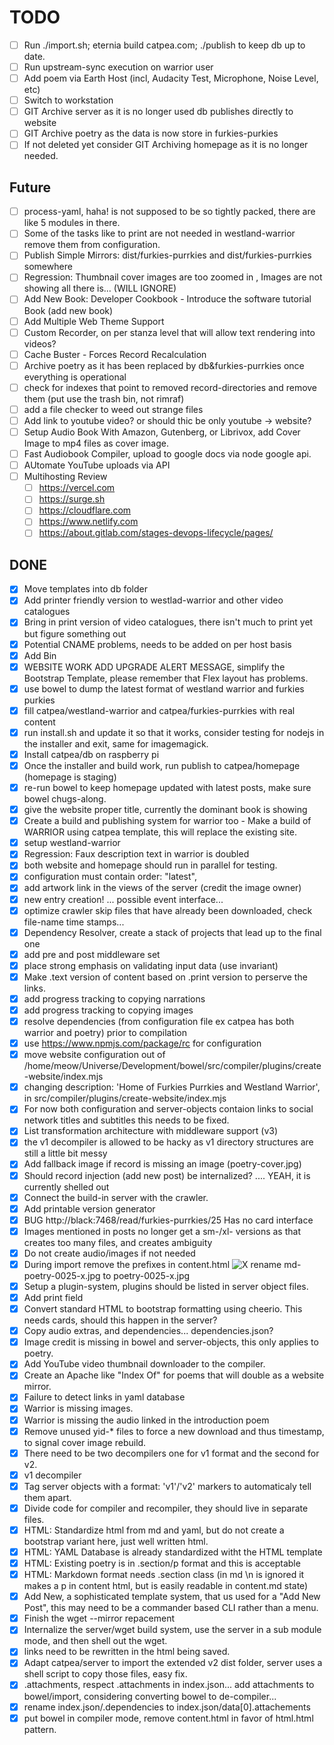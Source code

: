 # TODO

- [ ] Run ./import.sh; eternia build catpea.com; ./publish to keep db up to date.
- [ ] Run upstream-sync execution on warrior user
- [ ] Add poem via Earth Host (incl, Audacity Test, Microphone, Noise Level, etc)
- [ ] Switch to workstation
- [ ] GIT Archive server as it is no longer used db publishes directly to website
- [ ] GIT Archive poetry as the data is now store in furkies-purkies
- [ ] If not deleted yet consider GIT Archiving homepage as it is no longer needed.

## Future
- [ ] process-yaml, haha! is not supposed to be so tightly packed, there are like 5 modules in there.
- [ ] Some of the tasks like to print are not needed in westland-warrior remove them from configuration.
- [ ] Publish Simple Mirrors: dist/furkies-purrkies and dist/furkies-purrkies somewhere
- [ ] Regression: Thumbnail cover images are too zoomed in , Images are not showing all there is... (WILL IGNORE)
- [ ] Add New Book: Developer Cookbook - Introduce the software tutorial Book (add new book)
- [ ] Add Multiple Web Theme Support
- [ ] Custom Recorder, on per stanza level that will allow text rendering into videos?
- [ ] Cache Buster - Forces Record Recalculation
- [ ] Archive poetry as it has been replaced by db&furkies-purrkies once everything is operational
- [ ] check for indexes that point to removed record-directories and remove them (put use the trash bin, not rimraf)
- [ ] add a file checker to weed out strange files
- [ ] Add link to youtube video? or should thic be only youtube -> website?
- [ ] Setup Audio Book With Amazon, Gutenberg, or Librivox, add Cover Image to mp4 files as cover image.
- [ ] Fast Audiobook Compiler, upload to google docs via node google api.
- [ ] AUtomate YouTube uploads via API
- [ ] Multihosting Review
  - [ ] https://vercel.com
  - [ ] https://surge.sh
  - [ ] https://cloudflare.com
  - [ ] https://www.netlify.com
  - [ ] https://about.gitlab.com/stages-devops-lifecycle/pages/

## DONE

- [x] Move templates into db folder
- [x] Add printer friendly version to westlad-warrior and other video catalogues
- [x] Bring in print version of video catalogues, there isn't much to print yet but figure something out
- [x] Potential CNAME problems, needs to be added on per host basis
- [x] Add Bin
- [x] WEBSITE WORK ADD UPGRADE ALERT MESSAGE, simplify the Bootstrap Template, please remember that Flex layout has problems.
- [x] use bowel to dump the latest format of westland warrior and furkies purkies
- [x] fill catpea/westland-warrior and catpea/furkies-purrkies with real content
- [x] run install.sh and update it so that it works, consider testing for nodejs in the installer and exit, same for imagemagick.
- [x] Install catpea/db on raspberry pi
- [x] Once the installer and build work, run publish to catpea/homepage (homepage is staging)
- [x] re-run bowel to keep homepage updated with latest posts, make sure bowel chugs-along.
- [x] give the website proper title, currently the dominant book is showing
- [x] Create a build and publishing system for warrior too -  Make a build of WARRIOR using catpea template, this will replace the existing site.
- [x] setup westland-warrior
- [x] Regression: Faux description text in warrior is doubled
- [x] both website and homepage should run in parallel for testing.
- [x] configuration must contain order: "latest",
- [x] add artwork link in the views of the server (credit the image owner)
- [x] new entry creation! ... possible event interface...
- [x] optimize crawler skip files that have already been downloaded, check file-name time stamps...
- [x] Dependency Resolver, create a stack of projects that lead up to the final one
- [x] add pre and post middleware set
- [x] place strong emphasis on validating input data (use invariant)
- [x] Make .text version of content based on .print version to perserve the links.
- [x] add progress tracking to copying narrations
- [x] add progress tracking to copying images
- [x] resolve dependencies (from configuration file ex catpea has both warrior and poetry) prior to compilation
- [x] use https://www.npmjs.com/package/rc for configuration
- [x] move website configuration out of /home/meow/Universe/Development/bowel/src/compiler/plugins/create-website/index.mjs
- [x] changing description: 'Home of Furkies Purrkies and Westland Warrior', in src/compiler/plugins/create-website/index.mjs
- [x] For now both configuration and server-objects contaion links to social network titles and subtitles this needs to be fixed.
- [x] List transformation architecture with middleware support (v3)
- [x] the v1 decompiler is allowed to be hacky as v1 directory structures are still a little bit messy
- [x] Add fallback image if record is missing an image (poetry-cover.jpg)
- [x] Should record injection (add new post) be internalized? .... YEAH, it is currently shelled out
- [x] Connect the build-in server with the crawler.
- [x] Add printable version generator
- [x] BUG http://black:7468/read/furkies-purrkies/25 Has no card interface
- [x] Images mentioned in posts no longer get a sm-/xl- versions as that creates too many files, and creates ambiguity
- [x] Do not create audio/images if not needed
- [x] During import remove the prefixes in content.html <img src="..." alt="X"> rename md-poetry-0025-x.jpg to poetry-0025-x.jpg
- [x] Setup a plugin-system, plugins should be listed in server object files.
- [x] Add print field
- [x] Convert standard HTML to bootstrap formatting using cheerio. This needs cards, should this happen in the server?
- [x] Copy audio extras, and dependencies... dependencies.json?
- [x] Image credit is missing in bowel and server-objects, this only applies to poetry.
- [x] Add YouTube video thumbnail downloader to the compiler.
- [x] Create an Apache like "Index Of" for poems that will double as a website mirror.
- [x] Failure to detect links in yaml database
- [x] Warrior is missing images.
- [x] Warrior is missing the audio linked in the introduction poem
- [x] Remove unused yid-* files to force a new download and thus timestamp, to signal cover image rebuild.
- [x] There need to be two decompilers one for v1 format and the second for v2.
- [x] v1 decompiler
- [x] Tag server objects with a format: 'v1'/'v2' markers to automaticaly tell them apart.
- [x] Divide code for compiler and recompiler, they should live in separate files.
- [x] HTML: Standardize html from md and yaml, but do not create a bootstrap variant here, just well written html.
- [x] HTML: YAML Database is already standardized witht the HTML template
- [x] HTML: Existing poetry is in .section/p format and this is acceptable
- [x] HTML: Markdown format needs .section class (in md \n is ignored it makes a p in content html, but is easily readable in content.md state)
- [x] Add New, a sophisticated template system, that us used for a "Add New Post", this may need to be a commander based CLI rather than a menu.
- [x] Finish the wget --mirror repacement
- [x] Internalize the server/wget build system, use the server in a sub module mode, and then shell out the wget.
- [x] links need to be rewritten in the html being saved.
- [x] Adapt catpea/server to import the extended v2 dist folder, server uses a shell script to copy those files, easy fix.
- [x] .attachments, respect .attachments in index.json... add attachments to bowel/import, considering converting bowel to de-compiler...
- [x] rename index.json/.dependencies to index.json/data[0].attachements
- [x] put bowel in compiler mode, remove content.html in favor of html.html pattern.
